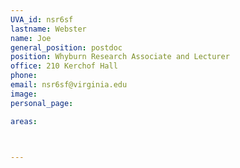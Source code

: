 ```yaml
---
UVA_id: nsr6sf
lastname: Webster
name: Joe
general_position: postdoc
position: Whyburn Research Associate and Lecturer
office: 210 Kerchof Hall
phone: 
email: nsr6sf@virginia.edu
image: 
personal_page: 

areas:



---
```

